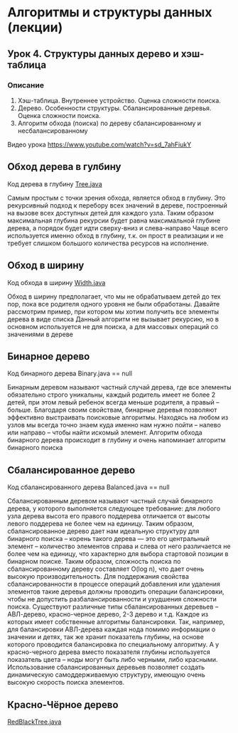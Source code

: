# Алгоритмы и структуры данных (лекции)
## Урок 4. Структуры данных дерево и хэш-таблица

### Описание
1. Хэш-таблица. Внутреннее устройство. Оценка сложности поиска.
2. Дерево. Особенности структуры. Сбалансированные деревья. Оценка сложности поиска.
3. Алгоритм обхода (поиска) по дереву сбалансированному и несбалансированному

Видео урока 
https://www.youtube.com/watch?v=sd_7ahFiukY

## Обход дерева в гулбину
Код дерева в глубину [Tree.java](https://github.com/ShumAhd/Lesson-4.-Data-structures-tree-and-hash-table/blob/main/Tree.java)

Самым простым с точки зрения обхода, является обход в глубину. Это рекурсивный
подход к перебору всех значений в дереве, построенный на вызове всех доступных
детей для каждого узла. Таким образом максимальная глубина рекурсии будет
равна максимальной глубине дерева, а порядок будет идти сверху-вниз и
слева-направо
Чаще всего используется именно обход в глубину, т.к. он прост в реализации и не
требует слишком большого количества ресурсов на исполнение.

## Обход в ширину
Код обхода в ширину [Width.java](https://github.com/ShumAhd/Lesson-4.-Data-structures-tree-and-hash-table/blob/main/Width.java)

Обход в ширину предполагает, что мы не обрабатываем детей до тех пор, пока все
родителя одного уровня не были обработаны. Давайте рассмотрим пример, при
котором мы хотим получить все элементы дерева в виде списка
Данный алгоритм не вызывает рекурсию, но в основном используется не для
поиска, а для массовых операций со значениями в дереве

## Бинарное дерево
Код бинарного дерева Binary.java == null

Бинарным деревом называют частный случай дерева, где все элементы
обязательно строго уникальны, каждый родитель имеет не более 2 детей, при этом
левый ребенок всегда меньше родителя, а правый – больше.
Благодаря своим свойствам, бинарные деревья позволяют эффективно
выстраивать поисковые алгоритмы. Находясь на любом из узлов мы всегда точно знаем куда именно нам нужно пойти – налево или направо – чтобы найти искомый
элемент. Алгоритм обхода бинарного дерева происходит в глубину и очень
напоминает алгоритм бинарного поиска


## Сбалансированное дерево
Код сбалансированного дерева Balanced.java == null

Сбалансированным деревом называют частный случай бинарного дерева, у
которого выполняется следующее требование: для любого узла дерева высота его
правого поддерева отличается от высоты левого поддерева не более чем на
единицу.
Таким образом, сбалансированное дерево дает нам идеальную структуру для
бинарного поиска – корень такого дерева — это его центральный элемент –
количество элементов справа и слева от него различается не более чем на
единицу, что характерно для выбора стартовой позиции в бинарном поиске. Таким
образом, сложность поиска по сбалансированному дереву составляет O(log n), что
дает очень высокую производительность.
Для поддержания свойства сбалансированности в процессе операций добавления
или удаления элементов такие деревья должны проводить операции балансировки,
чтобы не допустить разбалансированности и ухудшения сложности поиска.
Существуют различные типы сбалансированных деревьев – АВЛ-дерево,
красно-черное дерево, 2-3 дерево и т.д. Каждое из которых имеет собственные
алгоритмы балансировки. Так, например, для балансировки АВЛ-дерева каждая
нода помимо информации о значении и детях, так же хранит показатель глубины,
на основе которого проводится балансировка по специальному алгоритму. А у
красно-черного дерева вместо показателя глубины используется показатель цвета
– ноды могут быть либо черными, либо красными.
Использование сбалансированных деревьев позволяет создать динамическую
самоддерживаемую структуру, имеющую очень высокую скорость поиска
элементов.

## Красно-Чёрное дерево

[RedBlackTree.java](https://github.com/ShumAhd/Lesson-4.-Data-structures-tree-and-hash-table/blob/main/RedBlackTreeLesson4/RedBlackTree.java)



